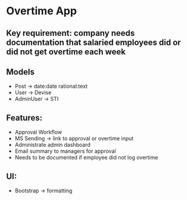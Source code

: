 # Overtime App

## Key requirement: company needs documentation that salaried employees did or did not get overtime each week

## Models
- Post -> date:date rational:text
- User -> Devise
- AdminUser -> STI

## Features:
- Approval Workflow
- MS Sending -> link to approval or overtime input
- Administrate admin dashboard
- Email summary to managers for approval
- Needs to be documented if employee did not log overtime

## UI:
- Bootstrap -> formatting

